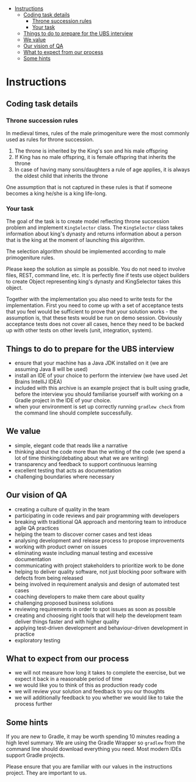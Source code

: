 - [Instructions](#instructions)
  - [Coding task details](#coding-task-details)
    - [Throne succession rules](#throne-succession-rules)
    - [Your task](#your-task)
  - [Things to do to prepare for the UBS interview](#things-to-do-to-prepare-for-the-ubs-interview)
  - [We value](#we-value)
  - [Our vision of QA](#our-vision-of-qa)
  - [What to expect from our process](#what-to-expect-from-our-process)
  - [Some hints](#some-hints)

# Instructions

## Coding task details

### Throne succession rules
In medieval times, rules of the male primogeniture were the most commonly used as rules for throne succession. 
1. The  throne is inherited by the King's son and his male offspring
2. If King has no male offspring, it is female offspring that inherits the throne
3. In case of having many sons/daughters a rule of age applies, it is always the oldest child that inherits the throne

One assumption that is not captured in these rules is that if someone becomes a king he/she is a king life-long.
 
### Your task
The goal of the task is to create model reflecting throne succession problem and implement `KingSelector` class. 
The `KingSelector` class takes information about king's dynasty and returns information about a person that is the king at the moment of launching this algorithm. 

The selection algorithm should be implemented according to male primogeniture rules.

Please keep the solution as simple as possible. You do not need to involve files, REST, command line, etc. It is perfectly fine if tests use object builders to create Object representing king's dynasty and KingSelector takes this object.

Together with the implementation you also need to write tests for the implementation. First you need to come up with
 a set of acceptance tests that you feel would be sufficient to prove that your solution works - the assumption is,
 that these tests would be run on demo session. Obviously acceptance tests does not cover all cases, hence
 they need to be backed up with other tests on other levels (unit, integration, system).
 
## Things to do to prepare for the UBS interview
 - ensure that your machine has a Java JDK installed on it (we are assuming Java 8 will be used)
 - install an IDE of your choice to perform the interview (we have used Jet Brains IntelliJ IDEA)
 - included with this archive is an example project that is built using gradle, before the interview you should
   familiarise yourself with working on a Gradle project in the IDE of your choice.
 - when your environment is set up correctly running `gradlew check` from the command line should complete successfully.

## We value
 - simple, elegant code that reads like a narrative
 - thinking about the code more than the writing of the code (we spend a lot of time thinking/debating about what we are
   writing)
 - transparency and feedback to support continuous learning
 - excellent testing that acts as documentation
 - challenging boundaries where necessary
 
## Our vision of QA
 - creating a culture of quality in the team
 - participating in code reviews and pair programming with developers
 - breaking with traditional QA approach and mentoring team to introduce agile QA practices
 - helping the team to discover corner cases and test ideas
 - analysing development and release process to propose improvements
 - working with product owner on issues
 - eliminating waste including manual testing and excessive documentation
 - communicating with project stakeholders to prioritize work to be done
 - helping to deliver quality software, not just blocking poor software with defects from being released
 - being involved in requirement analysis and design of automated test cases
 - coaching developers to make them care about quality
 - challenging proposed business solutions
 - reviewing requirements in order to spot issues as soon as possible
 - creating and choosing right tools that will help the development team deliver things faster and with higher quality
 - applying test-driven development and behaviour-driven development in practice
 - exploratory testing

## What to expect from our process
 - we will not measure how long it takes to complete the exercise, but we expect it back in a reasonable period of time
 - we would like you to think of this as production ready code
 - we will review your solution and feedback to you our thoughts
 - we will additionally feedback to you whether we would like to take the process further

## Some hints
If you are new to Gradle, it may be worth spending 10 minutes reading a high level summary.  We are using the Gradle
 Wrapper so `gradlew` from the command line should download everything you need.  Most modern IDEs support Gradle
 projects.

Please ensure that you are familiar with our values in the instructions project. They are important to us.
